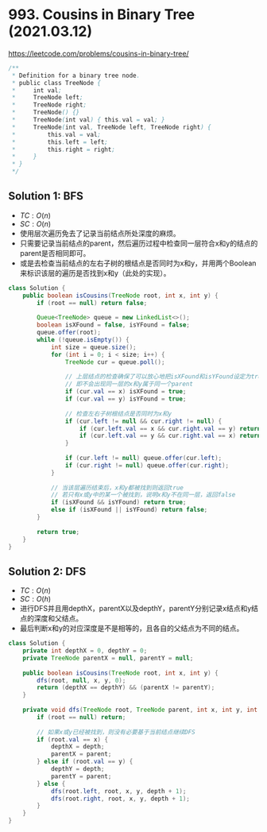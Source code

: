 # 993. Cousins in Binary Tree (2021.03.12)

https://leetcode.com/problems/cousins-in-binary-tree/

```java
/**
 * Definition for a binary tree node.
 * public class TreeNode {
 *     int val;
 *     TreeNode left;
 *     TreeNode right;
 *     TreeNode() {}
 *     TreeNode(int val) { this.val = val; }
 *     TreeNode(int val, TreeNode left, TreeNode right) {
 *         this.val = val;
 *         this.left = left;
 *         this.right = right;
 *     }
 * }
 */
```

## Solution 1: BFS

- $TC:O(n)$
- $SC:O(n)$
- 使用层次遍历免去了记录当前结点所处深度的麻烦。
- 只需要记录当前结点的parent，然后遍历过程中检查同一层符合x和y的结点的parent是否相同即可。
- 或是去检查当前结点的左右子树的根结点是否同时为x和y，并用两个Boolean来标识该层的遍历是否找到x和y（此处的实现）。

```java
class Solution {
    public boolean isCousins(TreeNode root, int x, int y) {
        if (root == null) return false;
        
        Queue<TreeNode> queue = new LinkedList<>();
        boolean isXFound = false, isYFound = false;
        queue.offer(root);
        while (!queue.isEmpty()) {
            int size = queue.size();
            for (int i = 0; i < size; i++) {
                TreeNode cur = queue.poll();
                
                // 上层结点的检查确保了可以放心地把isXFound和isYFound设定为true
                // 即不会出现同一层的x和y属于同一个parent
                if (cur.val == x) isXFound = true;
                if (cur.val == y) isYFound = true;
                
                // 检查左右子树根结点是否同时为x和y
                if (cur.left != null && cur.right != null) {
                    if (cur.left.val == x && cur.right.val == y) return false;
                    if (cur.left.val == y && cur.right.val == x) return false;
                }
                
                if (cur.left != null) queue.offer(cur.left);
                if (cur.right != null) queue.offer(cur.right);
            }
            
            // 当该层遍历结束后，x和y都被找到则返回true
            // 若只有x或y中的某一个被找到，说明x和y不在同一层，返回false
            if (isXFound && isYFound) return true;
            else if (isXFound || isYFound) return false;
        }
        
        return true;
    }
}
```

## Solution 2: DFS

- $TC:O(n)$
- $SC:O(h)$
- 进行DFS并且用depthX，parentX以及depthY，parentY分别记录x结点和y结点的深度和父结点。
- 最后判断x和y的对应深度是不是相等的，且各自的父结点为不同的结点。

```java
class Solution {
    private int depthX = 0, depthY = 0;
    private TreeNode parentX = null, parentY = null;
    
    public boolean isCousins(TreeNode root, int x, int y) {
        dfs(root, null, x, y, 0);
        return (depthX == depthY) && (parentX != parentY);
    }
    
    private void dfs(TreeNode root, TreeNode parent, int x, int y, int depth) {
        if (root == null) return;
        
        // 如果x或y已经被找到，则没有必要基于当前结点继续DFS
        if (root.val == x) {
            depthX = depth;
            parentX = parent;
        } else if (root.val == y) {
            depthY = depth;
            parentY = parent;
        } else {
            dfs(root.left, root, x, y, depth + 1);
            dfs(root.right, root, x, y, depth + 1);
        }
    }
}
```
